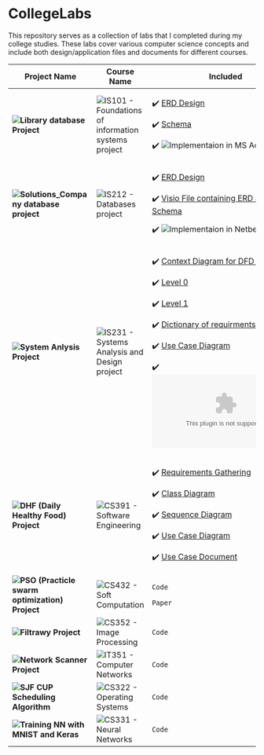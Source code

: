 # CollegeLabs
This repository serves as a collection of labs that I completed during my college studies. These labs cover various computer science concepts and include both design/application files and documents for different courses.

Project Name | Course Name  | Included 
--- | --- | ---
**![Library database Project](https://github.com/aboelkassem/CollegeLabs/tree/master/Library%20database%20Project)** | ![IS101 - Foundations of information systems project](https://github.com/aboelkassem/CollegeMaterials/tree/master/First%20Level/Second%20Term/IS101%20-%20Foundations%20of%20information%20systems) | <p>:heavy_check_mark: <a href="https://github.com/aboelkassem/CollegeLabs/blob/master/Library%20database%20Project/Library%20ERD.jpg">ERD Design</a></p><p>:heavy_check_mark: <a href="https://github.com/aboelkassem/CollegeLabs/blob/master/Library%20database%20Project/library%20Schema.png">Schema</a></p><p>:heavy_check_mark: ![Implementaion in MS Acess](https://github.com/aboelkassem/CollegeLabs/blob/master/Library%20database%20Project/library.accdb)</p>
**![Solutions_Company database project](https://github.com/aboelkassem/CollegeLabs/tree/master/Solutions_Company%20database%20project)** | ![IS212 - Databases project](https://github.com/aboelkassem/CollegeMaterials/tree/master/Second%20Level/First%20Term/IS212%20-%20Databases) | <p>:heavy_check_mark: <a href="https://github.com/aboelkassem/CollegeLabs/blob/master/Solutions_Company%20database%20project/Solutions.pdf">ERD Design</a></p><p>:heavy_check_mark: <a href="https://github.com/aboelkassem/CollegeLabs/blob/master/Solutions_Company%20database%20project/Solutions.vsdx">Visio File containing ERD and Schema</a></p><p>:heavy_check_mark: ![Implementaion in Netbeans](https://github.com/aboelkassem/CollegeLabs/tree/master/Solutions_Company%20database%20project/Solutions)</p>
**![System Anlysis Project](https://github.com/aboelkassem/CollegeLabs/tree/master/System%20Anlysis%20Project)** | ![IS231 - Systems Analysis and Design project](https://github.com/aboelkassem/CollegeMaterials/tree/master/Second%20Level/First%20Term/IS231%20-%20Systems%20Analysis%20and%20Design) | <p>:heavy_check_mark: <a href="https://github.com/aboelkassem/CollegeLabs/blob/master/System%20Anlysis%20Project/PDF%20Files/e-commerce_context-digram.pdf">Context Diagram for DFD (first level)</a></p><p>:heavy_check_mark: <a href="https://github.com/aboelkassem/CollegeLabs/blob/master/System%20Anlysis%20Project/PDF%20Files/e-commerce_Level0.pdf">Level 0</a></p><p>:heavy_check_mark: <a href="https://github.com/aboelkassem/CollegeLabs/blob/master/System%20Anlysis%20Project/PDF%20Files/e-commerce_Level1.pdf">Level 1</a></p><p>:heavy_check_mark: <a href="https://github.com/aboelkassem/CollegeLabs/blob/master/System%20Anlysis%20Project/PDF%20Files/Dicitionary.pdf">Dictionary of requirments</a></p><p>:heavy_check_mark: <a href="https://github.com/aboelkassem/CollegeLabs/blob/master/System%20Anlysis%20Project/PDF%20Files/use%20case%20diagram.pdf">Use Case Diagram</a></p><p>:heavy_check_mark: ![The Presentation that contains project description and analysis using DFD](https://github.com/aboelkassem/CollegeLabs/blob/master/System%20Anlysis%20Project/Code01.pptx)</p>
**![DHF (Daily Healthy Food) Project](https://github.com/aboelkassem/CollegeLabs/tree/master/DHF%20SE%20Project)** | ![CS391 - Software Engineering](https://github.com/aboelkassem/CollegeMaterials/tree/master/Third%20Level/First%20Term/Computer%20Science%20Department/CS391%20-%20Software%20Engineering) | <p>:heavy_check_mark: <a href="https://github.com/aboelkassem/CollegeLabs/blob/master/DHF%20SE%20Project/DHF_Requirements%20Gathering.docx">Requirements Gathering</a></p><p>:heavy_check_mark: <a href="https://github.com/aboelkassem/CollegeLabs/blob/master/DHF%20SE%20Project/DHF_Class%20Diagram.pdf">Class Diagram</a></p><p>:heavy_check_mark: <a href="https://github.com/aboelkassem/CollegeLabs/blob/master/DHF%20SE%20Project/DHF_Sequence%20Diagram.pdf">Sequence Diagram</a></p><p>:heavy_check_mark: <a href="https://github.com/aboelkassem/CollegeLabs/blob/master/DHF%20SE%20Project/DHF_Use%20case%20diagram.pdf">Use Case Diagram</a></p><p>:heavy_check_mark: <a href="https://github.com/aboelkassem/CollegeLabs/blob/master/DHF%20SE%20Project/DHF_Use%20Cases%20Document.docx">Use Case Document</a></p>
**![PSO (Practicle swarm optimization) Project](https://github.com/aboelkassem/PSO)** | ![CS432 - Soft Computation](https://github.com/aboelkassem/CollegeMaterials/tree/master/Third%20Level/First%20Term/Computer%20Science%20Department/CS432%20-%20Soft%20Computation) | <p> `Code` </p> <p> `Paper` </p>
**![Filtrawy Project](https://github.com/aboelkassem/Filtrawy)** | ![CS352 - Image Processing](https://github.com/aboelkassem/CollegeMaterials/tree/master/Third%20Level/First%20Term/Computer%20Science%20Department/CS352%20-%20Image%20Processing) | <p>`Code` </p>
**![Network Scanner Project](https://github.com/aboelkassem/Network-Scanner)** | ![IT351 - Computer Networks](https://github.com/aboelkassem/CollegeMaterials/tree/master/Third%20Level/Second%20Term/Computer%20Science%20Department/IT351%20-%20Computer%20Networks) | <p>`Code` </p>
**![SJF CUP Scheduling Algorithm](https://github.com/gemydev/SJF)** | ![CS322 - Operating Systems](https://github.com/aboelkassem/CollegeMaterials/tree/master/Third%20Level/Second%20Term/Computer%20Science%20Department/CS322%20-%20Operating%20Systems) | <p> `Code` </p>
**![Training NN with MNIST and Keras](https://github.com/aboelkassem/CollegeLabs/tree/master/mnist-keras)** | ![CS331 - Neural Networks](https://github.com/aboelkassem/CollegeMaterials/tree/master/Third%20Level/Second%20Term/Computer%20Science%20Department/CS331%20-%20Neural%20Networks) | <p>`Code` </p>

